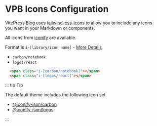 # VPB Icons Configuration

VitePress Blog uses [tailwind-css-icons](https://github.com/jcamp-code/tailwindcss-plugin-icons) to allow you to include any icons you want in your Markdown or components.

All icons from [iconify](https://iconify.design) are available.

Format is `i-[library/icon name]` - [More Details](https://github.com/jcamp-code/tailwindcss-plugin-icons#readme)


- `carbon/notebook` <span class="i-[carbon/notebook]"></span>
- `logos/react` <span class="i-[logos/react]"></span>

```html
  <span class="i-[carbon/notebook]"></span>
  <span class="i-[logos/react]"></span>
```


::: tip Tip

The default theme includes the following icon set.

- [@iconify-json/carbon](https://icon-sets.iconify.design/carbon/)
- [@iconify-json/logos](https://icon-sets.iconify.design/logos/vue/)

:::
